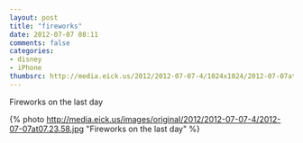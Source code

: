 ```yaml
---
layout: post
title: "fireworks"
date: 2012-07-07 08:11
comments: false
categories: 
- disney
- iPhone
thumbsrc: http://media.eick.us/2012/2012-07-07-4/1024x1024/2012-07-07at07.23.58.jpg
---
```

Fireworks on the last day

{% photo http://media.eick.us/images/original/2012/2012-07-07-4/2012-07-07at07.23.58.jpg "Fireworks on the last day" %}

